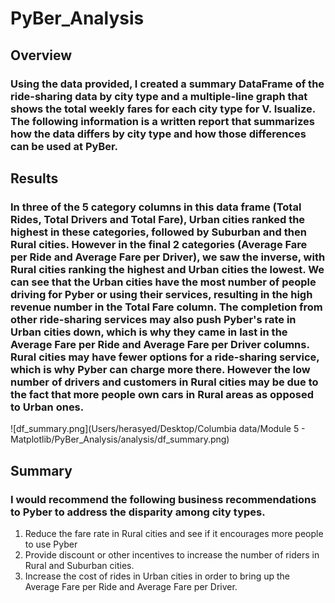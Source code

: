# PyBer_Analysis


## Overview
### Using the data provided, I created a summary DataFrame of the ride-sharing data by city type and a multiple-line graph that shows the total weekly fares for each city type for V. Isualize. The following information is a written report that summarizes how the data differs by city type and how those differences can be used at PyBer.


## Results
### In three of the 5 category columns in this data frame (Total Rides, Total Drivers and Total Fare), Urban cities ranked the highest in these categories, followed by Suburban and then Rural cities. However in the final 2 categories (Average Fare per Ride and Average Fare per Driver), we saw the inverse, with Rural cities ranking the highest and Urban cities the lowest. We can see that the Urban cities have the most number of people driving for Pyber or using their services, resulting in the high revenue number in the Total Fare column. The completion from other ride-sharing services may also push Pyber's rate in Urban cities down, which is why they came in last in the Average Fare per Ride and Average Fare per Driver columns. Rural cities may have fewer options for a ride-sharing service, which is why Pyber can charge more there. However the low number of drivers and customers in Rural cities may be due to the fact that more people own cars in Rural areas as opposed to Urban ones.
![df_summary.png](Users/herasyed/Desktop/Columbia data/Module 5 - Matplotlib/PyBer_Analysis/analysis/df_summary.png)

## Summary
### I would recommend the following business recommendations to Pyber to address the disparity	among city types.
1. Reduce the fare rate in Rural cities and see if it encourages more people to use Pyber
2. Provide discount or other incentives to increase the number of riders in Rural and Suburban cities.
3. Increase the cost of rides in Urban cities in order to bring up the Average Fare per Ride and Average Fare per Driver.
